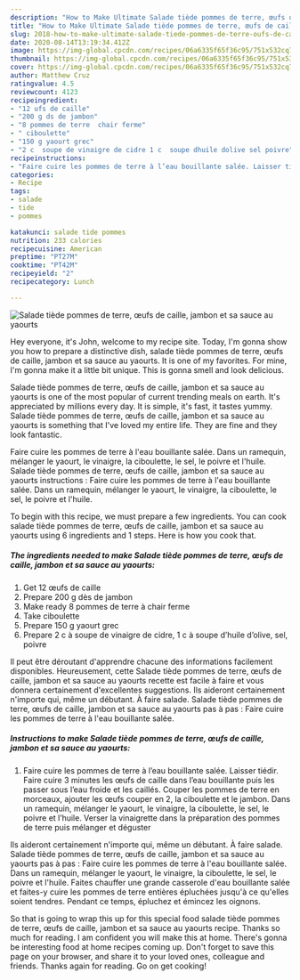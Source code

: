```yaml
---
description: "How to Make Ultimate Salade tiède pommes de terre, œufs de caille, jambon et sa sauce au yaourts"
title: "How to Make Ultimate Salade tiède pommes de terre, œufs de caille, jambon et sa sauce au yaourts"
slug: 2018-how-to-make-ultimate-salade-tiede-pommes-de-terre-oufs-de-caille-jambon-et-sa-sauce-au-yaourts
date: 2020-08-14T13:19:34.412Z
image: https://img-global.cpcdn.com/recipes/06a6335f65f36c95/751x532cq70/salade-tiede-pommes-de-terre-oeufs-de-caille-jambon-et-sa-sauce-au-yaourts-photo-principale-de-la-recette.jpg
thumbnail: https://img-global.cpcdn.com/recipes/06a6335f65f36c95/751x532cq70/salade-tiede-pommes-de-terre-oeufs-de-caille-jambon-et-sa-sauce-au-yaourts-photo-principale-de-la-recette.jpg
cover: https://img-global.cpcdn.com/recipes/06a6335f65f36c95/751x532cq70/salade-tiede-pommes-de-terre-oeufs-de-caille-jambon-et-sa-sauce-au-yaourts-photo-principale-de-la-recette.jpg
author: Matthew Cruz
ratingvalue: 4.5
reviewcount: 4123
recipeingredient:
- "12 ufs de caille"
- "200 g ds de jambon"
- "8 pommes de terre  chair ferme"
- " ciboulette"
- "150 g yaourt grec"
- "2 c  soupe de vinaigre de cidre 1 c  soupe dhuile dolive sel poivre"
recipeinstructions:
- "Faire cuire les pommes de terre à l’eau bouillante salée. Laisser tiédir. Faire cuire 3 minutes les œufs de caille dans l’eau bouillante puis les passer sous l’eau froide et les caillés. Couper les pommes de terre en morceaux, ajouter les œufs couper en 2, la ciboulette et le jambon. Dans un ramequin, mélanger le yaourt, le vinaigre, la ciboulette, le sel, le poivre et l’huile. Verser la vinaigrette dans la préparation des pommes de terre puis mélanger et déguster"
categories:
- Recipe
tags:
- salade
- tide
- pommes

katakunci: salade tide pommes 
nutrition: 233 calories
recipecuisine: American
preptime: "PT27M"
cooktime: "PT42M"
recipeyield: "2"
recipecategory: Lunch

---
```



![Salade tiède pommes de terre, œufs de caille, jambon et sa sauce au yaourts](https://img-global.cpcdn.com/recipes/06a6335f65f36c95/751x532cq70/salade-tiede-pommes-de-terre-oeufs-de-caille-jambon-et-sa-sauce-au-yaourts-photo-principale-de-la-recette.jpg)

Hey everyone, it's John, welcome to my recipe site. Today, I'm gonna show you how to prepare a distinctive dish, salade tiède pommes de terre, œufs de caille, jambon et sa sauce au yaourts. It is one of my favorites. For mine, I'm gonna make it a little bit unique. This is gonna smell and look delicious.

Salade tiède pommes de terre, œufs de caille, jambon et sa sauce au yaourts is one of the most popular of current trending meals on earth. It's appreciated by millions every day. It is simple, it's fast, it tastes yummy. Salade tiède pommes de terre, œufs de caille, jambon et sa sauce au yaourts is something that I've loved my entire life. They are fine and they look fantastic.

Faire cuire les pommes de terre à l&#39;eau bouillante salée. Dans un ramequin, mélanger le yaourt, le vinaigre, la ciboulette, le sel, le poivre et l&#39;huile. Salade tiède pommes de terre, œufs de caille, jambon et sa sauce au yaourts instructions : Faire cuire les pommes de terre à l&#39;eau bouillante salée. Dans un ramequin, mélanger le yaourt, le vinaigre, la ciboulette, le sel, le poivre et l&#39;huile.


To begin with this recipe, we must prepare a few ingredients. You can cook salade tiède pommes de terre, œufs de caille, jambon et sa sauce au yaourts using 6 ingredients and 1 steps. Here is how you cook that.

<!--inarticleads1-->

##### The ingredients needed to make Salade tiède pommes de terre, œufs de caille, jambon et sa sauce au yaourts:

1. Get 12 œufs de caille
1. Prepare 200 g dès de jambon
1. Make ready 8 pommes de terre à chair ferme
1. Take  ciboulette
1. Prepare 150 g yaourt grec
1. Prepare 2 c à soupe de vinaigre de cidre, 1 c à soupe d’huile d’olive, sel, poivre


Il peut être déroutant d&#39;apprendre chacune des informations facilement disponibles. Heureusement, cette Salade tiède pommes de terre, œufs de caille, jambon et sa sauce au yaourts recette est facile à faire et vous donnera certainement d&#39;excellentes suggestions. Ils aideront certainement n&#39;importe qui, même un débutant. À faire salade. Salade tiède pommes de terre, œufs de caille, jambon et sa sauce au yaourts pas à pas : Faire cuire les pommes de terre à l&#39;eau bouillante salée. 

<!--inarticleads2-->

##### Instructions to make Salade tiède pommes de terre, œufs de caille, jambon et sa sauce au yaourts:

1. Faire cuire les pommes de terre à l’eau bouillante salée. Laisser tiédir. Faire cuire 3 minutes les œufs de caille dans l’eau bouillante puis les passer sous l’eau froide et les caillés. Couper les pommes de terre en morceaux, ajouter les œufs couper en 2, la ciboulette et le jambon. Dans un ramequin, mélanger le yaourt, le vinaigre, la ciboulette, le sel, le poivre et l’huile. Verser la vinaigrette dans la préparation des pommes de terre puis mélanger et déguster


Ils aideront certainement n&#39;importe qui, même un débutant. À faire salade. Salade tiède pommes de terre, œufs de caille, jambon et sa sauce au yaourts pas à pas : Faire cuire les pommes de terre à l&#39;eau bouillante salée. Dans un ramequin, mélanger le yaourt, le vinaigre, la ciboulette, le sel, le poivre et l&#39;huile. Faites chauffer une grande casserole d&#39;eau bouillante salée et faites-y cuire les pommes de terre entières épluchées jusqu&#39;à ce qu&#39;elles soient tendres. Pendant ce temps, épluchez et émincez les oignons. 

So that is going to wrap this up for this special food salade tiède pommes de terre, œufs de caille, jambon et sa sauce au yaourts recipe. Thanks so much for reading. I am confident you will make this at home. There's gonna be interesting food at home recipes coming up. Don't forget to save this page on your browser, and share it to your loved ones, colleague and friends. Thanks again for reading. Go on get cooking!
